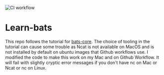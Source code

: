 ![CI workflow](https://github.com/pekkaro/learn-bats/actions/workflows/test.yml/badge.svg)

# Learn-bats

This repo follows the tutorial for [bats-core](https://bats-core.readthedocs.io/en/stable/tutorial.html#).
The choice of tooling in the tutorial can cause some trouble as Ncat is not available on MacOS and is not installed by default on ubuntu images that Github workflows use. I modified the code to make this work on my Mac and on Github Workflow. It will fail with slightly cryptic error messages if you don't have nc on Mac or Ncat or nc on Linux.
